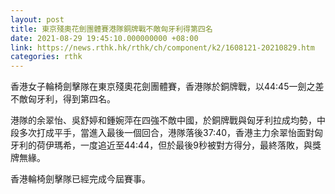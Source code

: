 ```yaml
---
layout: post
title: 東京殘奧花劍團體賽港隊銅牌戰不敵匈牙利得第四名
date: 2021-08-29 19:45:10.000000000 +08:00
link: https://news.rthk.hk/rthk/ch/component/k2/1608121-20210829.htm
categories: rthk
---
```


香港女子輪椅劍擊隊在東京殘奧花劍團體賽，香港隊於銅牌戰，以44:45一劍之差不敵匈牙利，得到第四名。

港隊的余翠怡、吳舒婷和鍾婉萍在四強不敵中國，於銅牌戰與匈牙利拉成均勢，中段多次打成平手，當進入最後一個回合，港隊落後37:40，香港主力余翠怡面對匈牙利的荷伊瑪希，一度追近至44:44，但於最後9秒被對方得分，最終落敗，與獎牌無緣。

香港輪椅劍擊隊已經完成今屆賽事。
